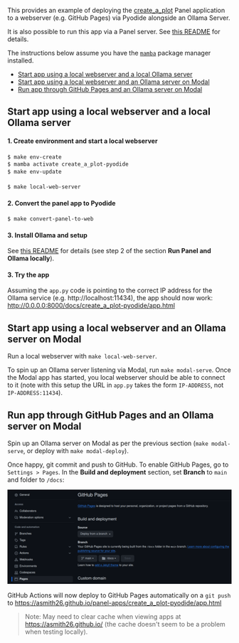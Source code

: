This provides an example of deploying the [create_a_plot](../create_a_plot) Panel application to a webserver (e.g. 
GitHub Pages) via Pyodide alongside an Ollama Server.

It is also possible to run this app via a Panel server. See [this README](../create_a_plot/README.md) for details.

The instructions below assume you have the [`mamba`](https://mamba.readthedocs.io/en/latest/installation/mamba-installation.html) package manager installed.

* [Start app using a local webserver and a local Ollama server](#Start-app-using-a-local-webserver-and-a-local-Ollama-server)
* [Start app using a local webserver and an Ollama server on Modal](#Start-app-using-a-local-webserver-and-an-Ollama-server-on-Modal)
* [Run app through GitHub Pages and an Ollama server on Modal](#Run-app-through-GitHub-Pages-and-an-Ollama-server-on-Modal)

## Start app using a local webserver and a local Ollama server

#### 1. Create environment and start a local webserver

```bash
$ make env-create
$ mamba activate create_a_plot-pyodide
$ make env-update

$ make local-web-server
```

#### 2. Convert the panel app to Pyodide

```bash
$ make convert-panel-to-web
```

#### 3. Install Ollama and setup

See [this README](../create_a_plot/README.md) for details (see step 2 of the section **Run Panel and Ollama locally**).

#### 3. Try the app

Assuming the `app.py` code is pointing to the correct IP address for the Ollama service (e.g. http://localhost:11434), 
the app should now work: http://0.0.0.0:8000/docs/create_a_plot-pyodide/app.html

## Start app using a local webserver and an Ollama server on Modal

Run a local webserver with `make local-web-server`.

To spin up an Ollama server listening via Modal, run `make modal-serve`. Once the Modal app has started, you local 
webserver should be able to connect to it (note with this setup the URL in `app.py` takes the form `IP-ADDRESS`, not `IP-ADDRESS:11434`).

## Run app through GitHub Pages and an Ollama server on Modal

Spin up an Ollama server on Modal as per the previous section (`make modal-serve`, or deploy with `make modal-deploy`).

Once happy, git commit and push to GitHub. To enable GitHub Pages, go to `Settings > Pages`. In the 
**Build and deployment** section, set **Branch** to `main` and folder to `/docs`:

![Deploying GitHub Pages](../images/deploying_github_pages.png)

GitHub Actions will now deploy to GitHub Pages automatically on a `git push` to 
https://asmith26.github.io/panel-apps/create_a_plot-pyodide/app.html

> Note: May need to clear cache when viewing apps at https://asmith26.github.io/ (the cache doesn't seem to be a problem when testing
   locally).
